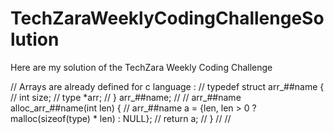 # TechZaraWeeklyCodingChallengeSolution
Here are my solution of the TechZara Weekly Coding Challenge

// Arrays are already defined for c language :
// typedef struct arr_##name {
//   int size;
//   type *arr;
// } arr_##name;
//
// arr_##name alloc_arr_##name(int len) {
//   arr_##name a = {len, len > 0 ? malloc(sizeof(type) * len) : NULL};
//   return a;
// }
//
//
